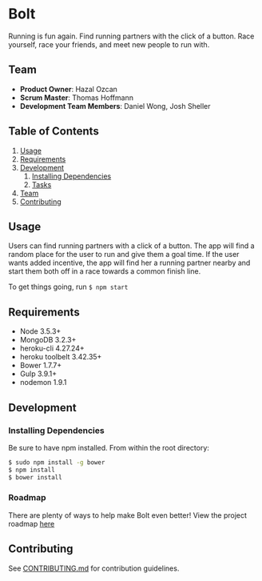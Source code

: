 # Bolt

Running is fun again.
Find running partners with the click of a button. Race yourself, race your friends, and meet new people to run with.

## Team

  - __Product Owner__: Hazal Ozcan
  - __Scrum Master__: Thomas Hoffmann
  - __Development Team Members__: Daniel Wong, Josh Sheller

## Table of Contents

1. [Usage](#Usage)
1. [Requirements](#requirements)
1. [Development](#development)
    1. [Installing Dependencies](#installing-dependencies)
    1. [Tasks](#tasks)
1. [Team](#team)
1. [Contributing](#contributing)

## Usage

Users can find running partners with a click of a button. The app will find a random place for the user to run and give them a goal time. If the user wants added incentive, the app will find her a running partner nearby and start them both off in a race towards a common finish line.

To get things going, run ```$ npm start```


## Requirements

- Node 3.5.3+
- MongoDB 3.2.3+
- heroku-cli 4.27.24+
- heroku toolbelt 3.42.35+
- Bower 1.7.7+
- Gulp 3.9.1+
- nodemon 1.9.1

## Development

### Installing Dependencies

Be sure to have npm installed.
From within the root directory:

```sh
$ sudo npm install -g bower
$ npm install
$ bower install
```

### Roadmap

There are plenty of ways to help make Bolt even better!
View the project roadmap [here](https://github.com/Comatose-Trombone/Bolt/issues)



## Contributing

See [CONTRIBUTING.md](CONTRIBUTING.md) for contribution guidelines.
